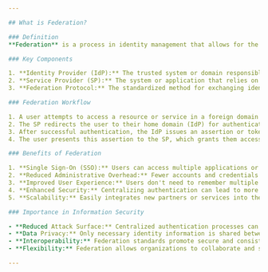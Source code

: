 ```yaml
---

## What is Federation?

### Definition
**Federation** is a process in identity management that allows for the sharing of identity information across different security domains. In a federated environment, users can use a single set of credentials (often from their home domain) to access resources or services in other domains without the need for additional authentication.

### Key Components

1. **Identity Provider (IdP):** The trusted system or domain responsible for authenticating users and issuing identity assertions or tokens.
2. **Service Provider (SP):** The system or application that relies on the IdP to authenticate users and provide them with services or resources.
3. **Federation Protocol:** The standardized method for exchanging identity information, such as SAML, OAuth, or OpenID Connect.

### Federation Workflow

1. A user attempts to access a resource or service in a foreign domain (SP).
2. The SP redirects the user to their home domain (IdP) for authentication.
3. After successful authentication, the IdP issues an assertion or token that confirms the user's identity and possibly their permissions.
4. The user presents this assertion to the SP, which grants them access based on the information in the assertion.

### Benefits of Federation

1. **Single Sign-On (SSO):** Users can access multiple applications or services across domains with a single authentication event.
2. **Reduced Administrative Overhead:** Fewer accounts and credentials to manage across systems, reducing complexity and potential errors.
3. **Improved User Experience:** Users don't need to remember multiple sets of credentials and can navigate seamlessly across integrated services.
4. **Enhanced Security:** Centralizing authentication can lead to more robust security practices, such as stronger password policies or multi-factor authentication.
5. **Scalability:** Easily integrates new partners or services into the federated environment without major changes to existing infrastructure.

### Importance in Information Security

- **Reduced Attack Surface:** Centralized authentication processes can reduce potential points of vulnerability.
- **Data Privacy:** Only necessary identity information is shared between providers, adhering to data minimization principles.
- **Interoperability:** Federation standards promote secure and consistent identity exchanges between diverse systems and organizations.
- **Flexibility:** Federation allows organizations to collaborate and share resources more effectively without compromising security.

---
```


